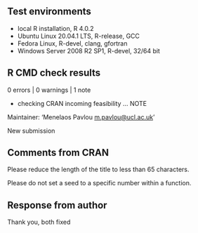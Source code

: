 ## Test environments
* local R installation, R 4.0.2
* Ubuntu Linux 20.04.1 LTS, R-release, GCC
* Fedora Linux, R-devel, clang, gfortran
* Windows Server 2008 R2 SP1, R-devel, 32/64 bit

## R CMD check results

0 errors | 0 warnings | 1 note

* checking CRAN incoming feasibility ... NOTE

Maintainer: ‘Menelaos Pavlou <m.pavlou@ucl.ac.uk>’

New submission


## Comments from CRAN 

Please reduce the length of the title to less than 65 characters.

Please do not set a seed to a specific number within a function.



## Response from author 

Thank you, both fixed

